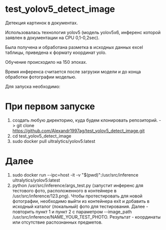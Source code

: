 # test_yolov5_detect_image

Детекция картинок в документах. 

Использовалась технология yolov5 (модель yolov5x6, инференс которой заявлен в документации на CPU 0,1-0,2sec).

Была получена и обработана разметка в исходных данных excel таблицы, приведена к формату координат yolo.

Обучение происходило на 150 эпохах. 

Время инференса считается после загрузки модели и до конца обработки фотографии моделью. 

Для запуска необходимо:

# При первом запуске 
1. создать любую директорию, куда будем клонировать репозиторий. -> git clone https://github.com/Alexandr1997ag/test_yolov5_detect_image.git
2. cd test_yolov5_detect_image
3. sudo docker pull ultralytics/yolov5:latest

   
# Далее
1. sudo docker run --ipc=host -it -v "$(pwd)":/usr/src/inference ultralytics/yolov5:latest
2. python /usr/src/inference/args_test.py  (запустит инференс для тестового фото, расположенного в контейнере в /usr/src/inference/123.png).
Чтобы протестировать для новой фотографии, необходимо выйти из контейнера exit и добавить в исходный каталог (локальный) фото для тестирования. Далее - повторить пункт 1 и пункт 2 с параметром --image_path /usr/src/inference/NAME_YOUR_TEST_PHOTO. Результат - координаты или отсутствие распознанных предметов. 
